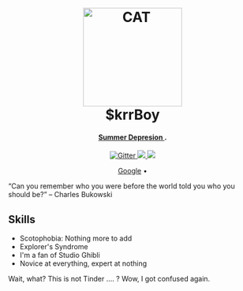 
<h1 align="center">
  <br>
  <a href="https://open.spotify.com/playlist/6K9i7aJo75eSoHJ0Trpnwm?si=d692a3ed75fa4983"><img src="https://th.bing.com/th/id/R.ed7a54d857fbd369df64304454729339?rik=si0pPvjtOxOs3A&pid=ImgRaw&r=0" alt="CAT" width="200"></a>
  <br>
  $krrBoy
  <br>
</h1>

<h4 align="center"><a href="https://www.youtube.com/watch?v=GvKVU947e2E" target="_blank">Summer Depresion </a>.</h4>

<p align="center">
  <a href="http://www.asfe.com.es/">
    <img src="https://badge.fury.io/js/electron-markdownify.svg"
         alt="Gitter">
  </a>
  <a href="http://www.asfe.com.es/"></a>
  <a href="http://www.asfe.com.es/">
      <img src="https://img.shields.io/badge/SayThanks.io-%E2%98%BC-1EAEDB.svg">
  </a>
  <a href="http://www.asfe.com.es/">
    <img src="https://img.shields.io/badge/$-donate-ff69b4.svg?maxAge=2592000&amp;style=flat">
  </a>
</p>

<p align="center">
  <a href="googl.es">Google</a> •
</p>

“Can you remember who you were before the world told you who you should be?” – Charles Bukowski

## Skills

- Scotophobia: Nothing more to add
- Explorer's Syndrome
- I'm a fan of Studio Ghibli
- Novice at everything, expert at nothing

Wait, what? This is not Tinder .... ? Wow, I got confused again. 







